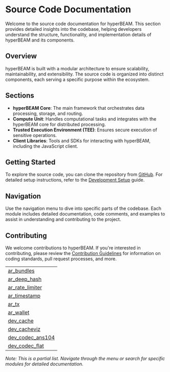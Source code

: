 # Source Code Documentation

Welcome to the source code documentation for hyperBEAM. This section provides detailed insights into the codebase, helping developers understand the structure, functionality, and implementation details of hyperBEAM and its components.

## Overview

hyperBEAM is built with a modular architecture to ensure scalability, maintainability, and extensibility. The source code is organized into distinct components, each serving a specific purpose within the ecosystem.

## Sections

- **hyperBEAM Core**: The main framework that orchestrates data processing, storage, and routing.
- **Compute Unit**: Handles computational tasks and integrates with the hyperBEAM core for distributed processing.
- **Trusted Execution Environment (TEE)**: Ensures secure execution of sensitive operations.
- **Client Libraries**: Tools and SDKs for interacting with hyperBEAM, including the JavaScript client.

## Getting Started

To explore the source code, you can clone the repository from [GitHub](https://github.com/permaweb/hyperBEAM). For detailed setup instructions, refer to the [Development Setup](../contribute/setup.md) guide.

## Navigation

Use the navigation menu to dive into specific parts of the codebase. Each module includes detailed documentation, code comments, and examples to assist in understanding and contributing to the project.

## Contributing

We welcome contributions to hyperBEAM. If you're interested in contributing, please review the [Contribution Guidelines](../contribute/guidelines.md) for information on coding standards, pull request processes, and more. 

<table>
<tr><td><a href="ar_bundles.md" class="module">ar_bundles</a></td></tr>
<tr><td><a href="ar_deep_hash.md" class="module">ar_deep_hash</a></td></tr>
<tr><td><a href="ar_rate_limiter.md" class="module">ar_rate_limiter</a></td></tr>
<tr><td><a href="ar_timestamp.md" class="module">ar_timestamp</a></td></tr>
<tr><td><a href="ar_tx.md" class="module">ar_tx</a></td></tr>
<tr><td><a href="ar_wallet.md" class="module">ar_wallet</a></td></tr>
<tr><td><a href="dev_cache.md" class="module">dev_cache</a></td></tr>
<tr><td><a href="dev_cacheviz.md" class="module">dev_cacheviz</a></td></tr>
<tr><td><a href="dev_codec_ans104.md" class="module">dev_codec_ans104</a></td></tr>
<tr><td><a href="dev_codec_flat.md" class="module">dev_codec_flat</a></td></tr>
</table>

*Note: This is a partial list. Navigate through the menu or search for specific modules for detailed documentation.*
